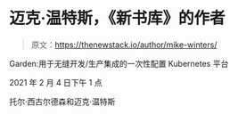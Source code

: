 # 迈克·温特斯，《新书库》的作者

> 原文：<https://thenewstack.io/author/mike-winters/>

Garden:用于无缝开发/生产集成的一次性配置 Kubernetes 平台

2021 年 2 月 4 日下午 1 点

托尔·西古尔德森和迈克·温特斯